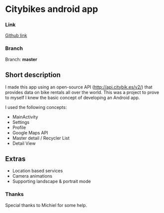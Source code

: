 # Citybikes android app

### Link

[Github link](https://github.com/RubenMoensJonkersPXL/Citybikes)

### Branch

Branch: **master**

## Short description

I made this app using an open-source API (http://api.citybik.es/v2/) that provides data on bike rentals all over the world.
This was a project to prove to myself I knew the basic concept of developing an Android app.

I used the following concepts:

* MainActivity
* Settings
* Profile
* Google Maps API
* Master detail / Recycler List
* Detail View

## Extras

* Location based services
* Camera animations
* Supporting landscape & portrait mode

### Thanks
Special thanks to Michiel for some help.
